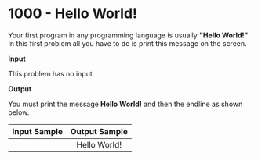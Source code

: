 # 1000 - Hello World!

Your first program in any programming language is usually **"Hello World!"**. In this first problem all you have to do is print this message on the screen.

**Input**

This problem has no input.

**Output**

You must print the message **Hello World!** and then the endline as shown below.

| Input Sample  | Output Sample |
|:-------------:|:-------------:|
|               | Hello World!  |